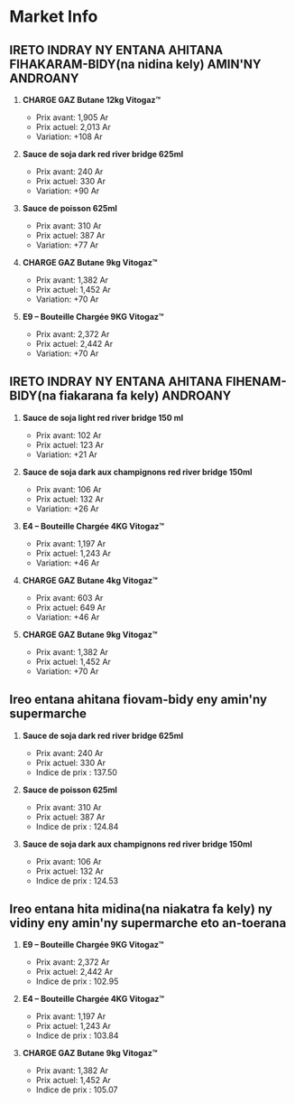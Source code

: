 # Market Info

## IRETO INDRAY NY ENTANA AHITANA FIHAKARAM-BIDY(na nidina kely) AMIN'NY ANDROANY

1. **CHARGE GAZ Butane 12kg Vitogaz™**
   - Prix avant: 1,905 Ar
   - Prix actuel: 2,013 Ar
   - Variation: +108 Ar

2. **Sauce de soja dark red river bridge 625ml**
   - Prix avant: 240 Ar
   - Prix actuel: 330 Ar
   - Variation: +90 Ar

3. **Sauce de poisson 625ml**
   - Prix avant: 310 Ar
   - Prix actuel: 387 Ar
   - Variation: +77 Ar

4. **CHARGE GAZ Butane 9kg Vitogaz™**
   - Prix avant: 1,382 Ar
   - Prix actuel: 1,452 Ar
   - Variation: +70 Ar

5. **E9 – Bouteille Chargée 9KG Vitogaz™**
   - Prix avant: 2,372 Ar
   - Prix actuel: 2,442 Ar
   - Variation: +70 Ar

## IRETO INDRAY NY ENTANA AHITANA FIHENAM-BIDY(na fiakarana fa kely) ANDROANY

1. **Sauce de soja light red river bridge 150 ml**
   - Prix avant: 102 Ar
   - Prix actuel: 123 Ar
   - Variation: +21 Ar

2. **Sauce de soja dark aux champignons red river bridge 150ml**
   - Prix avant: 106 Ar
   - Prix actuel: 132 Ar
   - Variation: +26 Ar

3. **E4 – Bouteille Chargée 4KG Vitogaz™**
   - Prix avant: 1,197 Ar
   - Prix actuel: 1,243 Ar
   - Variation: +46 Ar

4. **CHARGE GAZ Butane 4kg Vitogaz™**
   - Prix avant: 603 Ar
   - Prix actuel: 649 Ar
   - Variation: +46 Ar

5. **CHARGE GAZ Butane 9kg Vitogaz™**
   - Prix avant: 1,382 Ar
   - Prix actuel: 1,452 Ar
   - Variation: +70 Ar

## Ireo entana ahitana fiovam-bidy eny amin'ny supermarche

1. **Sauce de soja dark red river bridge 625ml**
   - Prix avant: 240 Ar
   - Prix actuel: 330 Ar
   - Indice de prix : 137.50

2. **Sauce de poisson 625ml**
   - Prix avant: 310 Ar
   - Prix actuel: 387 Ar
   - Indice de prix : 124.84

3. **Sauce de soja dark aux champignons red river bridge 150ml**
   - Prix avant: 106 Ar
   - Prix actuel: 132 Ar
   - Indice de prix : 124.53

## Ireo entana hita midina(na niakatra fa kely) ny vidiny eny amin'ny supermarche eto an-toerana

1. **E9 – Bouteille Chargée 9KG Vitogaz™**
   - Prix avant: 2,372 Ar
   - Prix actuel: 2,442 Ar
   - Indice de prix : 102.95

2. **E4 – Bouteille Chargée 4KG Vitogaz™**
   - Prix avant: 1,197 Ar
   - Prix actuel: 1,243 Ar
   - Indice de prix : 103.84

3. **CHARGE GAZ Butane 9kg Vitogaz™**
   - Prix avant: 1,382 Ar
   - Prix actuel: 1,452 Ar
   - Indice de prix : 105.07

